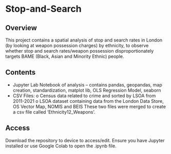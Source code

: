 # Stop-and-Search

## Overview
This project contains a spatial analysis of stop and search rates in London (by looking at weapon possession charges) by ethnicity, to observe whether stop and search rates/weapon possession disproportionately targets BAME (Black, Asian and Minority Ethnic) people. 

## Contents
-	Jupyter Lab Notebook of analysis – contains pandas, geopandas, map creation, standardization, matplot lib, OLS Regression Model, seaborn
-	CSV Files:
o	Census data related to crime and sorted by LSOA from 2011-2021
o	LSOA dataset containing data from the London Data Store, OS Vector Map, NOMIS and BEIS
These two files were merged to create a csv file called ‘Ethnicity12_Weapons’.

## Access
Download the repository to device to access/edit. Ensure you have Jupyter installed or use Google Colab to open the .ipynb file.


